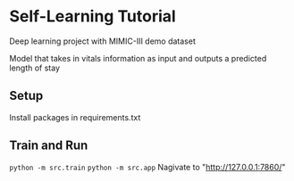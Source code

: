 # Self-Learning Tutorial
Deep learning project with MIMIC-III demo dataset

Model that takes in vitals information as input and outputs a predicted length of stay

## Setup
Install packages in requirements.txt

## Train and Run
`python -m src.train`
`python -m src.app`
Nagivate to "http://127.0.0.1:7860/"
